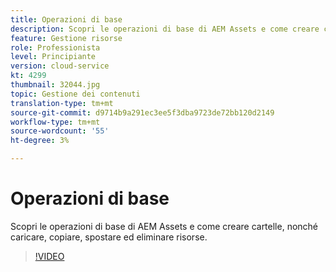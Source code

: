 ```yaml
---
title: Operazioni di base
description: Scopri le operazioni di base di AEM Assets e come creare cartelle, nonché caricare, copiare, spostare ed eliminare risorse.
feature: Gestione risorse
role: Professionista
level: Principiante
version: cloud-service
kt: 4299
thumbnail: 32044.jpg
topic: Gestione dei contenuti
translation-type: tm+mt
source-git-commit: d9714b9a291ec3ee5f3dba9723de72bb120d2149
workflow-type: tm+mt
source-wordcount: '55'
ht-degree: 3%

---
```



# Operazioni di base

Scopri le operazioni di base di AEM Assets e come creare cartelle, nonché caricare, copiare, spostare ed eliminare risorse.

>[!VIDEO](https://video.tv.adobe.com/v/32044/?quality=12&learn=on&hidetitle=true)
